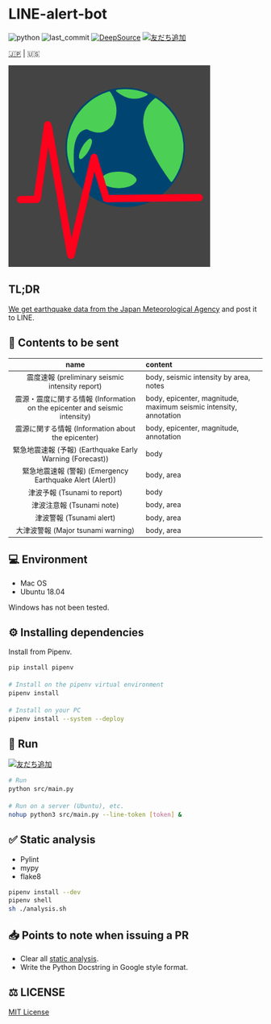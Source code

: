 # LINE-alert-bot

![python](https://img.shields.io/github/pipenv/locked/python-version/yuto51942/LINE-alert-bot)
![last_commit](https://img.shields.io/github/last-commit/yuto51942/LINE-alert-bot)
[![DeepSource](https://static.deepsource.io/deepsource-badge-light-mini.svg)](https://deepsource.io/gh/yuto51942/LINE-alert-bot/?ref=repository-badge)
<a href="https://lin.ee/jTUmGFn"><img src="https://scdn.line-apps.com/n/line_add_friends/btn/ja.png" alt="友だち追加" height="20" border="0"></a>

 [🇯🇵](../README.md) |  🇺🇸

<img src='IMG_0128.png' width='400'>

## TL;DR

[We get earthquake data from the Japan Meteorological Agency](http://www.data.jma.go.jp/developer/xml/feed/eqvol.xml) and post it to LINE.

## 📢 Contents to be sent

|                                    name                                     | content                                                           |
| :-------------------------------------------------------------------------: | :---------------------------------------------------------------- |
|               震度速報 (preliminary seismic intensity report)               | body, seismic intensity by area, notes                            |
| 震源・震度に関する情報 (Information on the epicenter and seismic intensity) | body, epicenter, magnitude, maximum seismic intensity, annotation |
|             震源に関する情報 (Information about the epicenter)              | body, epicenter, magnitude, annotation                            |
|          緊急地震速報 (予報) (Earthquake Early Warning (Forecast))          | body                                                              |
|          緊急地震速報 (警報) (Emergency Earthquake Alert (Alert))           | body, area                                                        |
|                        津波予報 (Tsunami to report)                         | body                                                              |
|                          津波注意報 (Tsunami note)                          | body, area                                                        |
|                          津波警報 (Tsunami alert)                           | body, area                                                        |
|                     大津波警報 (Major tsunami warning)                      | body, area                                                        |

## 💻 Environment

- Mac OS
- Ubuntu 18.04

Windows has not been tested.

## ⚙ Installing dependencies

Install from Pipenv.

```bash
pip install pipenv

# Install on the pipenv virtual environment
pipenv install

# Install on your PC
pipenv install --system --deploy
```

## 🚀 Run

<a href="https://lin.ee/jTUmGFn"><img src="https://scdn.line-apps.com/n/line_add_friends/btn/ja.png" alt="友だち追加" height="20" border="0"></a>

```bash
# Run
python src/main.py

# Run on a server (Ubuntu), etc.
nohup python3 src/main.py --line-token [token] &
```

## ✅ Static analysis

- Pylint
- mypy
- flake8

```bash
pipenv install --dev
pipenv shell
sh ./analysis.sh
```

## 📥  Points to note when issuing a PR

- Clear all [static analysis](#-Static-analysis).
- Write the Python Docstring in Google style format.

## ⚖ LICENSE

[MIT License](..LICENSE)

